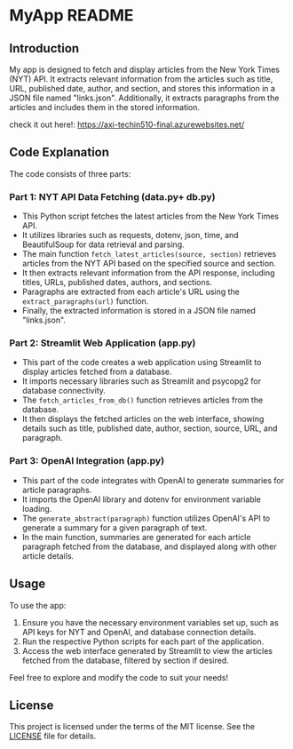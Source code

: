 # MyApp README

## Introduction
My app is designed to fetch and display articles from the New York Times (NYT) API. It extracts relevant information from the articles such as title, URL, published date, author, and section, and stores this information in a JSON file named "links.json". Additionally, it extracts paragraphs from the articles and includes them in the stored information.

check it out here!: https://axi-techin510-final.azurewebsites.net/

## Code Explanation
The code consists of three parts:

### Part 1: NYT API Data Fetching (data.py+ db.py)
- This Python script fetches the latest articles from the New York Times API.
- It utilizes libraries such as requests, dotenv, json, time, and BeautifulSoup for data retrieval and parsing.
- The main function `fetch_latest_articles(source, section)` retrieves articles from the NYT API based on the specified source and section.
- It then extracts relevant information from the API response, including titles, URLs, published dates, authors, and sections.
- Paragraphs are extracted from each article's URL using the `extract_paragraphs(url)` function.
- Finally, the extracted information is stored in a JSON file named "links.json".

### Part 2: Streamlit Web Application (app.py)
- This part of the code creates a web application using Streamlit to display articles fetched from a database.
- It imports necessary libraries such as Streamlit and psycopg2 for database connectivity.
- The `fetch_articles_from_db()` function retrieves articles from the database.
- It then displays the fetched articles on the web interface, showing details such as title, published date, author, section, source, URL, and paragraph.

### Part 3: OpenAI Integration (app.py)
- This part of the code integrates with OpenAI to generate summaries for article paragraphs.
- It imports the OpenAI library and dotenv for environment variable loading.
- The `generate_abstract(paragraph)` function utilizes OpenAI's API to generate a summary for a given paragraph of text.
- In the main function, summaries are generated for each article paragraph fetched from the database, and displayed along with other article details.

## Usage
To use the app:
1. Ensure you have the necessary environment variables set up, such as API keys for NYT and OpenAI, and database connection details.
2. Run the respective Python scripts for each part of the application.
3. Access the web interface generated by Streamlit to view the articles fetched from the database, filtered by section if desired.

Feel free to explore and modify the code to suit your needs!

## License
This project is licensed under the terms of the MIT license. See the [LICENSE](LICENSE) file for details.
